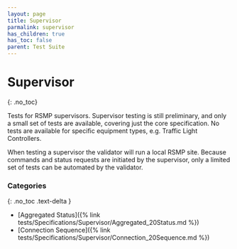 ```yaml
---
layout: page
title: Supervisor
parmalink: supervisor
has_children: true
has_toc: false
parent: Test Suite
---
```


# Supervisor
{: .no_toc}

Tests for RSMP supervisors.
Supervisor testing is still preliminary, and only a small set of tests are available,
covering just the core specification. No tests are available for specific equipment types, e.g.
Traffic Light Controllers.

When testing a supervisor the validator will run a local RSMP site. Because commands and status requests
are initiated by the supervisor, only a limited set of tests can be automated by the validator.

### Categories
{: .no_toc .text-delta }
- [Aggregated Status]({% link tests/Specifications/Supervisor/Aggregated_20Status.md %})
- [Connection Sequence]({% link tests/Specifications/Supervisor/Connection_20Sequence.md %})


